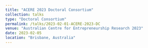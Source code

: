 ```yaml
---
title: "ACERE 2023 Doctoral Consortium"
collection: talks
type: "Doctoral Consortium"
permalink: /talks/2023-02-01-ACERE-2023-DC
venue: "Australian Centre for Entrepreneurship Research 2023"
date: 2023-02-05
location: "Brisbane, Australia"
---
```

